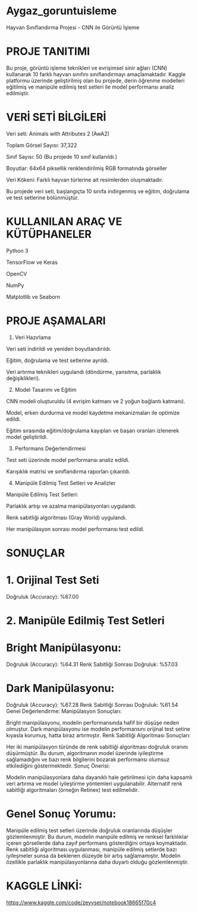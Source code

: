 # Aygaz_goruntuisleme
Hayvan Sınıflandırma Projesi - CNN ile Görüntü İşleme

# PROJE TANITIMI

Bu proje, görüntü işleme teknikleri ve evrişimsel sinir ağları (CNN) kullanarak 10 farklı hayvan sınıfını sınıflandırmayı amaçlamaktadır. Kaggle platformu üzerinde geliştirilmiş olan bu projede, derin öğrenme modelleri eğitilmiş ve manipüle edilmiş test setleri ile model performansı analiz edilmiştir.

# VERİ SETİ BİLGİLERİ

Veri seti: Animals with Attributes 2 (AwA2)

Toplam Görsel Sayısı: 37,322

Sınıf Sayısı: 50 (Bu projede 10 sınıf kullanıldı.)

Boyutlar: 64x64 piksellik renklendirilmiş RGB formatında görseller

Veri Kökeni: Farklı hayvan türlerine ait resimlerden oluşmaktadır.

Bu projede veri seti, başlangıçta 10 sınıfa indirgenmiş ve eğitim, doğrulama ve test setlerine bölünmüştür.

# KULLANILAN ARAÇ VE KÜTÜPHANELER

Python 3

TensorFlow ve Keras

OpenCV

NumPy

Matplotlib ve Seaborn

# PROJE AŞAMALARI

1. Veri Hazırlama

Veri seti indirildi ve yeniden boyutlandırıldı.

Eğitim, doğrulama ve test setlerine ayrıldı.

Veri artırma teknikleri uygulandı (döndürme, yansıtma, parlaklık değişiklikleri).

2. Model Tasarımı ve Eğitim

CNN modeli oluşturuldu (4 evrişim katmanı ve 2 yoğun bağlantı katmanı).

Model, erken durdurma ve model kaydetme mekanizmaları ile optimize edildi.

Eğitim sırasında eğitim/doğrulama kayıpları ve başarı oranları izlenerek model geliştirildi.

3. Performans Değerlendirmesi

Test seti üzerinde model performansı analiz edildi.

Karışıklık matrisi ve sınıflandırma raporları çıkarıldı.

4. Manipüle Edilmiş Test Setleri ve Analizler

Manipüle Edilmiş Test Setleri:

Parlaklık artışı ve azalma manipülasyonları uygulandı.

Renk sabitliği algoritması (Gray World) uygulandı.

Her manipülasyon sonrası model performansı test edildi.

# SONUÇLAR

# 1. Orijinal Test Seti
Doğruluk (Accuracy): %67.00
# 2. Manipüle Edilmiş Test Setleri
# Bright Manipülasyonu:
Doğruluk (Accuracy): %64.31
Renk Sabitliği Sonrası Doğruluk: %57.03
# Dark Manipülasyonu:
Doğruluk (Accuracy): %67.28
Renk Sabitliği Sonrası Doğruluk: %61.54
Genel Değerlendirme:
Manipülasyon Sonuçları:

Bright manipülasyonu, modelin performansında hafif bir düşüşe neden olmuştur.
Dark manipülasyonu ise modelin performansını orijinal test setine kıyasla korumuş, hatta biraz artırmıştır.
Renk Sabitliği Algoritması Sonuçları:

Her iki manipülasyon türünde de renk sabitliği algoritması doğruluk oranını düşürmüştür.
Bu durum, algoritmanın model üzerinde iyileştirme sağlamadığını ve bazı renk bilgilerini bozarak performansı olumsuz etkilediğini göstermektedir.
Sonuç Önerisi:

Modelin manipülasyonlara daha dayanıklı hale getirilmesi için daha kapsamlı veri artırma ve model iyileştirme yöntemleri uygulanabilir.
Alternatif renk sabitliği algoritmaları (örneğin Retinex) test edilmelidir.
# Genel Sonuç Yorumu:
Manipüle edilmiş test setleri üzerinde doğruluk oranlarında düşüşler gözlemlenmiştir. Bu durum, modelin manipüle edilmiş ve renksel farklılıklar içeren görsellerde daha zayıf performans gösterdiğini ortaya koymaktadır. Renk sabitliği algoritması uygulanması, manipüle edilmiş setlerde bazı iyileşmeler sunsa da beklenen düzeyde bir artış sağlamamıştır. Modelin özellikle parlaklık manipülasyonlarına daha duyarlı olduğu gözlemlenmiştir.
# KAGGLE LİNKİ: 
https://www.kaggle.com/code/zeyyser/notebook18665f70c4
